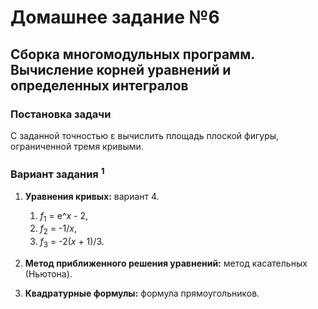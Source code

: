 # Домашнее задание №6
## Сборка многомодульных программ. Вычисление корней уравнений и определенных интегралов

### Постановка задачи
С заданной точностью ε вычислить площадь плоской фигуры, ограниченной тремя кривыми.

### Вариант задания <sup>1</sup>
1. **Уравнения кривых:** вариант 4.
   1. <var>f</var><sub>1</sub> = e^<var>x</var> - 2,
   2. <var>f</var><sub>2</sub> = -1/<var>x</var>,
   3. <var>f</var><sub>3</sub> = -2(<var>x</var> + 1)/3.

3. **Метод приближенного решения уравнений:** метод касательных (Ньютона).
4. **Квадратурные формулы:** формула прямоугольников. 
